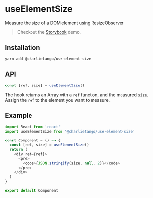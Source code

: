 # useElementSize

Measure the size of a DOM element using ResizeObserver

> Checkout the [Storybook](https://ct-hooks.now.sh/?path=/story/useelementsize--readme) demo.

## Installation

```sh
yarn add @charlietango/use-element-size
```

## API

```js
const [ref, size] = useElementSize()
```

The hook returns an Array with a `ref` function, and the measured `size`.
Assign the `ref` to the element you want to measure.

## Example

```js
import React from 'react'
import useElementSize from '@charlietango/use-element-size'

const Component = () => {
  const [ref, size] = useElementSize()
  return (
    <div ref={ref}>
      <pre>
        <code>{JSON.stringify(size, null, 2)}</code>
      </pre>
    </div>
  )
}

export default Component
```
